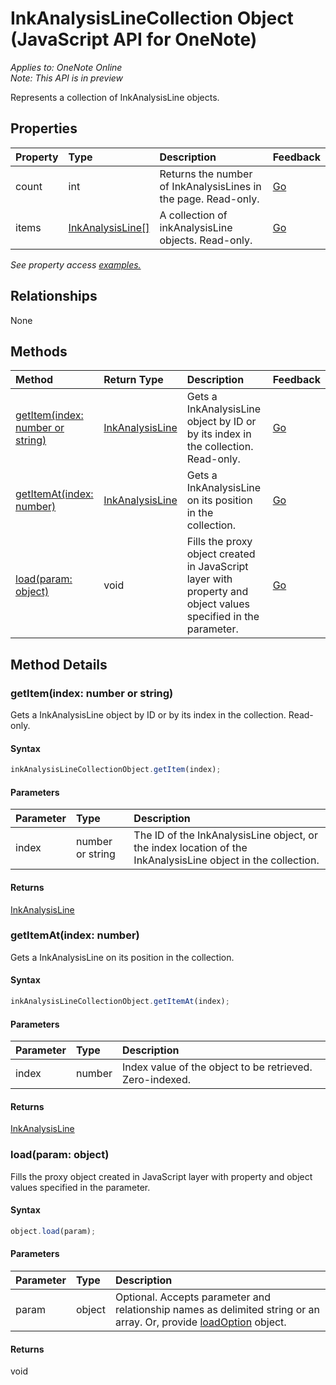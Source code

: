 # InkAnalysisLineCollection Object (JavaScript API for OneNote)

_Applies to: OneNote Online_  
_Note: This API is in preview_  


Represents a collection of InkAnalysisLine objects.

## Properties

| Property	   | Type	|Description|Feedback|
|:---------------|:--------|:----------|:-------|
|count|int|Returns the number of InkAnalysisLines in the page. Read-only.|[Go](https://github.com/OfficeDev/office-js-docs/issues/new?title=OneNote-inkAnalysisLineCollection-count)|
|items|[InkAnalysisLine[]](inkanalysisline.md)|A collection of inkAnalysisLine objects. Read-only.|[Go](https://github.com/OfficeDev/office-js-docs/issues/new?title=OneNote-inkAnalysisLineCollection-items)|

_See property access [examples.](#property-access-examples)_

## Relationships
None


## Methods

| Method		   | Return Type	|Description| Feedback|
|:---------------|:--------|:----------|:-------|
|[getItem(index: number or string)](#getitemindex-number-or-string)|[InkAnalysisLine](inkanalysisline.md)|Gets a InkAnalysisLine object by ID or by its index in the collection. Read-only.|[Go](https://github.com/OfficeDev/office-js-docs/issues/new?title=OneNote-inkAnalysisLineCollection-getItem)|
|[getItemAt(index: number)](#getitematindex-number)|[InkAnalysisLine](inkanalysisline.md)|Gets a InkAnalysisLine on its position in the collection.|[Go](https://github.com/OfficeDev/office-js-docs/issues/new?title=OneNote-inkAnalysisLineCollection-getItemAt)|
|[load(param: object)](#loadparam-object)|void|Fills the proxy object created in JavaScript layer with property and object values specified in the parameter.|[Go](https://github.com/OfficeDev/office-js-docs/issues/new?title=OneNote-inkAnalysisLineCollection-load)|

## Method Details


### getItem(index: number or string)
Gets a InkAnalysisLine object by ID or by its index in the collection. Read-only.

#### Syntax
```js
inkAnalysisLineCollectionObject.getItem(index);
```

#### Parameters
| Parameter	   | Type	|Description|
|:---------------|:--------|:----------|
|index|number or string|The ID of the InkAnalysisLine object, or the index location of the InkAnalysisLine object in the collection.|

#### Returns
[InkAnalysisLine](inkanalysisline.md)

### getItemAt(index: number)
Gets a InkAnalysisLine on its position in the collection.

#### Syntax
```js
inkAnalysisLineCollectionObject.getItemAt(index);
```

#### Parameters
| Parameter	   | Type	|Description|
|:---------------|:--------|:----------|
|index|number|Index value of the object to be retrieved. Zero-indexed.|

#### Returns
[InkAnalysisLine](inkanalysisline.md)

### load(param: object)
Fills the proxy object created in JavaScript layer with property and object values specified in the parameter.

#### Syntax
```js
object.load(param);
```

#### Parameters
| Parameter	   | Type	|Description|
|:---------------|:--------|:----------|
|param|object|Optional. Accepts parameter and relationship names as delimited string or an array. Or, provide [loadOption](loadoption.md) object.|

#### Returns
void

